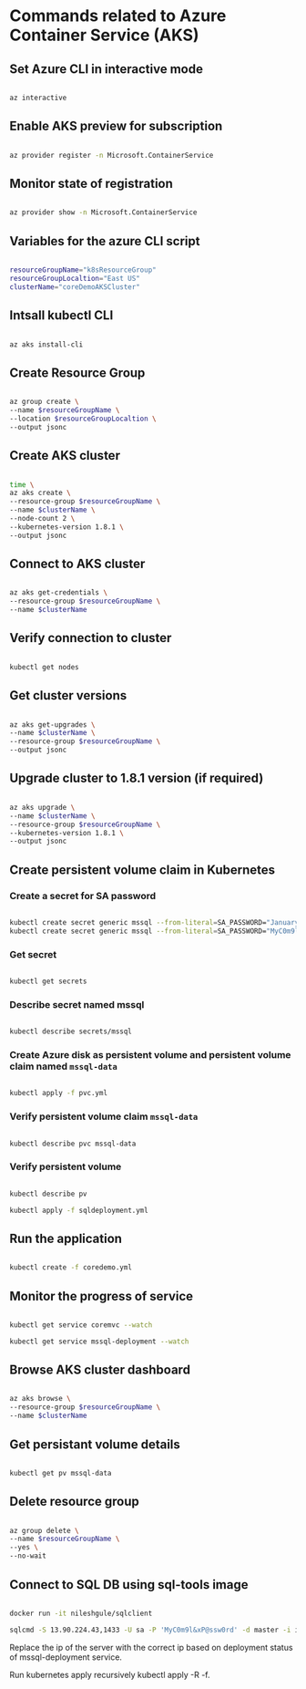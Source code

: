 # Commands related to Azure Container Service (AKS)

## Set Azure CLI in interactive mode

```bash

az interactive

```

## Enable AKS preview for subscription

```bash

az provider register -n Microsoft.ContainerService

```

## Monitor state of registration

```bash

az provider show -n Microsoft.ContainerService

```

## Variables for the azure CLI script

```bash

resourceGroupName="k8sResourceGroup"
resourceGroupLocaltion="East US"
clusterName="coreDemoAKSCluster"

```

## Intsall kubectl CLI

```bash

az aks install-cli

```

## Create Resource Group

```bash

az group create \
--name $resourceGroupName \
--location $resourceGroupLocaltion \
--output jsonc

```

## Create AKS cluster

```bash

time \
az aks create \
--resource-group $resourceGroupName \
--name $clusterName \
--node-count 2 \
--kubernetes-version 1.8.1 \
--output jsonc

```

## Connect to AKS cluster

```bash

az aks get-credentials \
--resource-group $resourceGroupName \
--name $clusterName

```

## Verify connection to cluster

```bash

kubectl get nodes

```

## Get cluster versions

```bash

az aks get-upgrades \
--name $clusterName \
--resource-group $resourceGroupName \
--output jsonc

```

## Upgrade cluster to 1.8.1 version (if required)

```bash

az aks upgrade \
--name $clusterName \
--resource-group $resourceGroupName \
--kubernetes-version 1.8.1 \
--output jsonc

```

## Create persistent volume claim in Kubernetes

### Create a secret for SA password

```bash

kubectl create secret generic mssql --from-literal=SA_PASSWORD="January2018"
kubectl create secret generic mssql --from-literal=SA_PASSWORD="MyC0m9l&xP@ssw0rd"

```

### Get secret

```bash

kubectl get secrets

```

### Describe secret named mssql

```bash

kubectl describe secrets/mssql

```

### Create Azure disk as persistent volume and persistent volume claim named `mssql-data`

```bash

kubectl apply -f pvc.yml

```

### Verify persistent volume claim `mssql-data`

```bash

kubectl describe pvc mssql-data

```

### Verify persistent volume

```bash

kubectl describe pv

kubectl apply -f sqldeployment.yml

```

## Run the application

```bash

kubectl create -f coredemo.yml

```

## Monitor the progress of service

```bash

kubectl get service coremvc --watch

kubectl get service mssql-deployment --watch

```

## Browse AKS cluster dashboard

```bash

az aks browse \
--resource-group $resourceGroupName \
--name $clusterName

```

## Get persistant volume details

```bash

kubectl get pv mssql-data

```

## Delete resource group

```bash

az group delete \
--name $resourceGroupName \
--yes \
--no-wait

```

## Connect to SQL DB using sql-tools image

```bash

docker run -it nileshgule/sqlclient

sqlcmd -S 13.90.224.43,1433 -U sa -P 'MyC0m9l&xP@ssw0rd' -d master -i initialize-database.sql

```

Replace the ip of the server with the correct ip based on deployment status of mssql-deployment service.

Run kubernetes apply recursively
kubectl apply -R -f.
 
